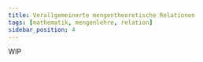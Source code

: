 ```yaml
---
title: Verallgemeinerte mengentheoretische Relationen
tags: [mathematik, mengenlehre, relation]
sidebar_position: 4
---
```


WIP
